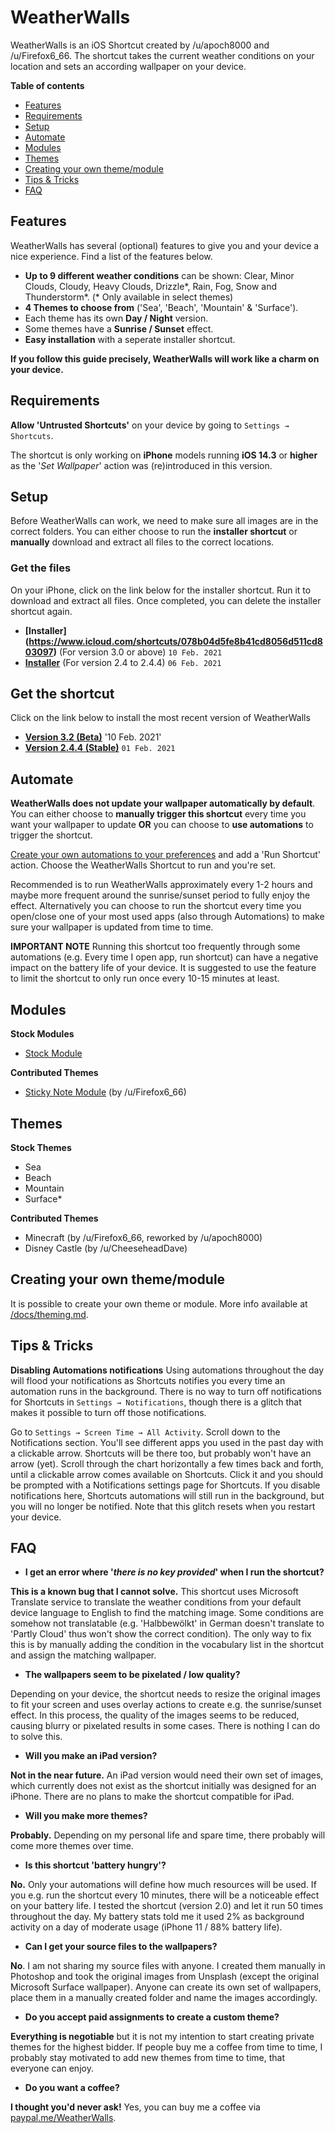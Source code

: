 # WeatherWalls

WeatherWalls is an iOS Shortcut created by /u/apoch8000 and /u/Firefox6_66. The shortcut takes the current weather conditions on your location and sets an according wallpaper on your device.

**Table of contents**
* [Features](#features)
* [Requirements](#requirements)
* [Setup](#setup)
* [Automate](#automate)
* [Modules](#modules)
* [Themes](#themes)
* [Creating your own theme/module](../main/docs/theming.md)
* [Tips & Tricks](#tips--tricks)
* [FAQ](#faq)

## Features
WeatherWalls has several (optional) features to give you and your device a nice experience. Find a list of the features below.
- **Up to 9 different weather conditions** can be shown: Clear, Minor Clouds, Cloudy, Heavy Clouds, Drizzle*, Rain, Fog, Snow and Thunderstorm*. (* Only available in select themes)
- **4 Themes to choose from** ('Sea', 'Beach', 'Mountain' & 'Surface'). 
- Each theme has its own **Day / Night** version.
- Some themes have a **Sunrise / Sunset** effect.
- **Easy installation** with a seperate installer shortcut. 

**If you follow this guide precisely, WeatherWalls will work like a charm on your device.**

## Requirements

**Allow 'Untrusted Shortcuts'** on your device by going to `Settings → Shortcuts`.

The shortcut is only working on **iPhone** models running **iOS 14.3** or **higher** as the '*Set Wallpaper*' action was (re)introduced in this version.

## Setup

Before WeatherWalls can work, we need to make sure all images are in the correct folders. You can either choose to run the **installer shortcut** or **manually** download and extract all files to the correct locations.

### Get the files ###
On your iPhone, click on the link below for the installer shortcut. Run it to download and extract all files. Once completed, you can delete the installer shortcut again.
* **[Installer] (https://www.icloud.com/shortcuts/078b04d5fe8b41cd8056d511cd803097)** (For version 3.0 or above) `10 Feb. 2021`
* **[Installer](https://www.icloud.com/shortcuts/6ba455a015464ad0be9ad12900d23381)** (For version 2.4 to 2.4.4) `06 Feb. 2021`

## Get the shortcut
Click on the link below to install the most recent version of WeatherWalls
* **[Version 3.2 (Beta)](https://www.icloud.com/shortcuts/a4e4f5484fdf445a9f56e22d9335800c)** '10 Feb. 2021'
* **[Version 2.4.4 (Stable)](https://www.icloud.com/shortcuts/8bb58ac5aa104b7f999cb3069211a960)** `01 Feb. 2021`

## Automate

**WeatherWalls does not update your wallpaper automatically by default**. You can either choose to **manually trigger this shortcut** every time you want your wallpaper to update **OR** you can choose to **use automations** to trigger the shortcut.

[Create your own automations to your preferences](https://support.apple.com/guide/shortcuts/create-a-new-personal-automation-apdfbdbd7123/ios) and add a 'Run Shortcut' action. Choose the WeatherWalls Shortcut to run and you're set.

Recommended is to run WeatherWalls approximately every 1-2 hours and maybe more frequent around the sunrise/sunset period to fully enjoy the effect. Alternatively you can choose to run the shortcut every time you open/close one of your most used apps (also through Automations) to make sure your wallpaper is updated from time to time. 

**IMPORTANT NOTE** 
Running this shortcut too frequently through some automations (e.g. Every time I open app, run shortcut) can have a negative impact on the battery life of your device. It is suggested to use the feature to limit the shortcut to only run once every 10-15 minutes at least. 

## Modules

**Stock Modules**
- [Stock Module](https://www.icloud.com/shortcuts/a36ff1f0c89647f7b5bd8a7b93185b90)

**Contributed Themes**
- [Sticky Note Module](https://www.icloud.com/shortcuts/0d0e33cd06cf4fd3bb58c0a8972a7263) (by /u/Firefox6_66)

## Themes

**Stock Themes**
- Sea
- Beach
- Mountain
- Surface*

**Contributed Themes**
- Minecraft (by /u/Firefox6_66, reworked by /u/apoch8000)
- Disney Castle (by /u/CheeseheadDave)

## Creating your own theme/module
It is possible to create your own theme or module. More info available at [/docs/theming.md](../main/docs/theming.md).

## Tips & Tricks

**Disabling Automations notifications**
Using automations throughout the day will flood your notifications as Shortcuts notifies you every time an automation runs in the background. There is no way to turn off notifications for Shortcuts in `Settings → Notifications`, though there is a glitch that makes it possible to turn off those notifications.

Go to `Settings → Screen Time → All Activity`. Scroll down to the Notifications section. You'll see different apps you used in the past day with a clickable arrow. Shortcuts will be there too, but probably won't have an arrow (yet). Scroll through the chart horizontally a few times back and forth, until a clickable arrow comes available on Shortcuts. Click it and you should be prompted with a Notifications settings page for Shortcuts. If you disable notifications here, Shortcuts automations will still run in the background, but you will no longer be notified. Note that this glitch resets when you restart your device.

## FAQ

- **I get an error where '*there is no key provided*' when I run the shortcut?**

**This is a known bug that I cannot solve.** This shortcut uses Microsoft Translate service to translate the weather conditions from your default device language to English to find the matching image. Some conditions are somehow not translatable (e.g. 'Halbbewölkt' in German doesn't translate to 'Partly Cloud' thus won't show the correct condition). 
The only way to fix this is by manually adding the condition in the vocabulary list in the shortcut and assign the matching wallpaper.

- **The wallpapers seem to be pixelated / low quality?**

Depending on your device, the shortcut needs to resize the original images to fit your screen and uses overlay actions to create e.g. the sunrise/sunset effect. In this process, the quality of the images seems to be reduced, causing blurry or pixelated results in some cases. There is nothing I can do to solve this.

- **Will you make an iPad version?**

**Not in the near future.** An iPad version would need their own set of images, which currently does not exist as the shortcut initially was designed for an iPhone. There are no plans to make the shortcut compatible for iPad.

- **Will you make more themes?**

**Probably.** Depending on my personal life and spare time, there probably will come more themes over time.

- **Is this shortcut 'battery hungry'?**

**No.** Only your automations will define how much resources will be used. If you e.g. run the shortcut every 10 minutes, there will be a noticeable effect on your battery life. I tested the shortcut (version 2.0) and let it run 50 times throughout the day. My battery stats told me it used 2% as background activity on a day of moderate usage (iPhone 11 / 88% battery life).

- **Can I get your source files to the wallpapers?**

**No**. I am not sharing my source files with anyone. I created them manually in Photoshop and took the original images from Unsplash (except the original Microsoft Surface wallpaper). Anyone can create its own set of wallpapers, place them in a manually created folder and name the images accordingly.

- **Do you accept paid assignments to create a custom theme?**

**Everything is negotiable** but it is not my intention to start creating private themes for the highest bidder. If people buy me a coffee from time to time, I probably stay motivated to add new themes from time to time, that everyone can enjoy.

- **Do you want a coffee?**

**I thought you'd never ask!** Yes, you can buy me a coffee via [paypal.me/WeatherWalls](http://paypal.me/WeatherWalls).


